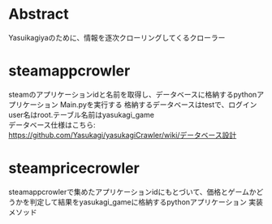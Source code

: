 # Abstract
Yasuikagiyaのために、情報を逐次クローリングしてくるクローラー
# steamappcrowler
steamのアプリケーションidと名前を取得し、データベースに格納するpythonアプリケーション
Main.pyを実行する
格納するデータベースはtestで、ログインuser名はroot.テーブル名前はyasukagi_game  
データベース仕様はこちら: https://github.com/Yasukagi/yasukagiCrawler/wiki/データベース設計

# steampricecrowler
steamappcrowlerで集めたアプリケーションidにもとづいて、価格とゲームかどうかを判定して結果をyasukagi_gameに格納するpythonアプリケーション
実装メソッド